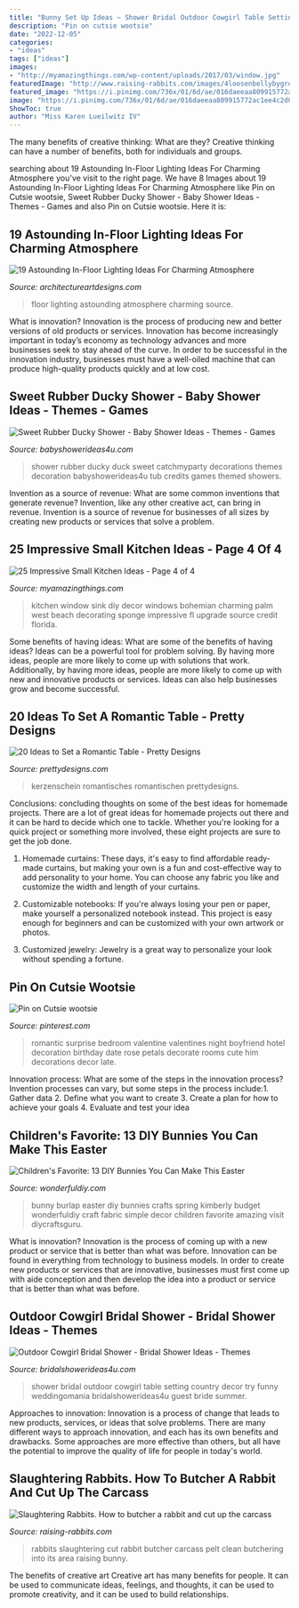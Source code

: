 ```yaml
---
title: "Bunny Set Up Ideas ~ Shower Bridal Outdoor Cowgirl Table Setting Country Decor Try Funny Weddingomania Bridalshowerideas4u Guest Bride Summer"
description: "Pin on cutsie wootsie"
date: "2022-12-05"
categories:
- "ideas"
tags: ["ideas"]
images:
- "http://myamazingthings.com/wp-content/uploads/2017/03/window.jpg"
featuredImage: "http://www.raising-rabbits.com/images/4loosenbellybygroin.jpg"
featured_image: "https://i.pinimg.com/736x/01/6d/ae/016daeeaa809915772ac1ee4c2d09753--surprise-boyfriend-boyfriend-ideas.jpg"
image: "https://i.pinimg.com/736x/01/6d/ae/016daeeaa809915772ac1ee4c2d09753--surprise-boyfriend-boyfriend-ideas.jpg"
ShowToc: true
author: "Miss Karen Lueilwitz IV"
---
```



The many benefits of creative thinking: What are they?
Creative thinking can have a number of benefits, both for individuals and groups.

	

		
searching about 19 Astounding In-Floor Lighting Ideas For Charming Atmosphere you've visit to the right page. We have 8 Images about 19 Astounding In-Floor Lighting Ideas For Charming Atmosphere like Pin on Cutsie wootsie, Sweet Rubber Ducky Shower - Baby Shower Ideas - Themes - Games and also Pin on Cutsie wootsie. Here it is:
		
    
## 19 Astounding In-Floor Lighting Ideas For Charming Atmosphere

<img loading=lazy src="https://www.architectureartdesigns.com/wp-content/uploads/2015/11/1530.jpg" onerror="this.onerror=null;this.src='https://tse1.mm.bing.net/th?id=OIP.6oNiBIpmhTd__uqJrLINmgHaLI&amp;pid=15.1';" alt="19 Astounding In-Floor Lighting Ideas For Charming Atmosphere">

_Source: architectureartdesigns.com_

>floor lighting astounding atmosphere charming source. 

	

What is innovation?
Innovation is the process of producing new and better versions of old products or services. Innovation has become increasingly important in today’s economy as technology advances and more businesses seek to stay ahead of the curve. In order to be successful in the innovation industry, businesses must have a well-oiled machine that can produce high-quality products quickly and at low cost.

    
## Sweet Rubber Ducky Shower - Baby Shower Ideas - Themes - Games

<img loading=lazy src="https://babyshowerideas4u.com/wp-content/uploads/2016/07/Sweet-Rubber-Ducky-Shower-Tub-600x899.jpg" onerror="this.onerror=null;this.src='https://tse1.mm.bing.net/th?id=OIP.nm4X1FwA7rQX7DYhJo91fQHaLG&amp;pid=15.1';" alt="Sweet Rubber Ducky Shower - Baby Shower Ideas - Themes - Games">

_Source: babyshowerideas4u.com_

>shower rubber ducky duck sweet catchmyparty decorations themes decoration babyshowerideas4u tub credits games themed showers. 

	

Invention as a source of revenue: What are some common inventions that generate revenue?
Invention, like any other creative act, can bring in revenue. Invention is a source of revenue for businesses of all sizes by creating new products or services that solve a problem.

    
## 25 Impressive Small Kitchen Ideas - Page 4 Of 4

<img loading=lazy src="http://myamazingthings.com/wp-content/uploads/2017/03/window.jpg" onerror="this.onerror=null;this.src='https://tse3.mm.bing.net/th?id=OIP.5Q60wVOUgAxVVcHk1B8LpQHaLH&amp;pid=15.1';" alt="25 Impressive Small Kitchen Ideas - Page 4 of 4">

_Source: myamazingthings.com_

>kitchen window sink diy decor windows bohemian charming palm west beach decorating sponge impressive fl upgrade source credit florida. 

	

Some benefits of having ideas: What are some of the benefits of having ideas?
Ideas can be a powerful tool for problem solving. By having more ideas, people are more likely to come up with solutions that work. Additionally, by having more ideas, people are more likely to come up with new and innovative products or services. Ideas can also help businesses grow and become successful.

    
## 20 Ideas To Set A Romantic Table - Pretty Designs

<img loading=lazy src="https://www.prettydesigns.com/wp-content/uploads/2015/08/20-ideas-to-set-a-romantic-table15.jpg" onerror="this.onerror=null;this.src='https://tse2.mm.bing.net/th?id=OIP.jdcUf6fuDYC5kJvS797ZcwHaLH&amp;pid=15.1';" alt="20 Ideas to Set a Romantic Table - Pretty Designs">

_Source: prettydesigns.com_

>kerzenschein romantisches romantischen prettydesigns. 

	

Conclusions: concluding thoughts on some of the best ideas for homemade projects.
There are a lot of great ideas for homemade projects out there and it can be hard to decide which one to tackle. Whether you're looking for a quick project or something more involved, these eight projects are sure to get the job done. 
1. Homemade curtains: These days, it's easy to find affordable ready-made curtains, but making your own is a fun and cost-effective way to add personality to your home. You can choose any fabric you like and customize the width and length of your curtains.

2. Customizable notebooks: If you're always losing your pen or paper, make yourself a personalized notebook instead. This project is easy enough for beginners and can be customized with your own artwork or photos.

3. Customized jewelry: Jewelry is a great way to personalize your look without spending a fortune.

    
## Pin On Cutsie Wootsie

<img loading=lazy src="https://i.pinimg.com/736x/01/6d/ae/016daeeaa809915772ac1ee4c2d09753--surprise-boyfriend-boyfriend-ideas.jpg" onerror="this.onerror=null;this.src='https://tse3.mm.bing.net/th?id=OIP.OiRQZR5VTDgf0_inSWiclgHaJ3&amp;pid=15.1';" alt="Pin on Cutsie wootsie">

_Source: pinterest.com_

>romantic surprise bedroom valentine valentines night boyfriend hotel decoration birthday date rose petals decorate rooms cute him decorations decor late. 

	

Innovation process: What are some of the steps in the innovation process?
Invention processes can vary, but some steps in the process include:1. Gather data 2. Define what you want to create 3. Create a plan for how to achieve your goals 4. Evaluate and test your idea 
    
## Children&#039;s Favorite: 13 DIY Bunnies You Can Make This Easter

<img loading=lazy src="https://cdn.wonderfuldiy.com/wp-content/uploads/2017/03/Burlap-bunny-682x1024.jpeg" onerror="this.onerror=null;this.src='https://tse4.mm.bing.net/th?id=OIP.i4zaov8dlLmJc_YLJ-ye2wHaLH&amp;pid=15.1';" alt="Children&#039;s Favorite: 13 DIY Bunnies You Can Make This Easter">

_Source: wonderfuldiy.com_

>bunny burlap easter diy bunnies crafts spring kimberly budget wonderfuldiy craft fabric simple decor children favorite amazing visit diycraftsguru. 

	

What is innovation?
Innovation is the process of coming up with a new product or service that is better than what was before. Innovation can be found in everything from technology to business models. In order to create new products or services that are innovative, businesses must first come up with aide conception and then develop the idea into a product or service that is better than what was before.

    
## Outdoor Cowgirl Bridal Shower - Bridal Shower Ideas - Themes

<img loading=lazy src="https://www.bridalshowerideas4u.com/wp-content/uploads/2016/03/cowgirl-bridal-shower-guest-table-setting-outdoor-530x796.jpg" onerror="this.onerror=null;this.src='https://tse2.mm.bing.net/th?id=OIP.Eg72jZFx6ZnwPxpdSPUcaAHaLH&amp;pid=15.1';" alt="Outdoor Cowgirl Bridal Shower - Bridal Shower Ideas - Themes">

_Source: bridalshowerideas4u.com_

>shower bridal outdoor cowgirl table setting country decor try funny weddingomania bridalshowerideas4u guest bride summer. 

	

Approaches to innovation:
Innovation is a process of change that leads to new products, services, or ideas that solve problems. There are many different ways to approach innovation, and each has its own benefits and drawbacks. Some approaches are more effective than others, but all have the potential to improve the quality of life for people in today's world.

    
## Slaughtering Rabbits. How To Butcher A Rabbit And Cut Up The Carcass

<img loading=lazy src="http://www.raising-rabbits.com/images/4loosenbellybygroin.jpg" onerror="this.onerror=null;this.src='https://tse3.mm.bing.net/th?id=OIP.MvzxH6qr9Mr6m9rRRwv0oAAAAA&amp;pid=15.1';" alt="Slaughtering Rabbits. How to butcher a rabbit and cut up the carcass">

_Source: raising-rabbits.com_

>rabbits slaughtering cut rabbit butcher carcass pelt clean butchering into its area raising bunny. 

	

The benefits of creative art
Creative art has many benefits for people. It can be used to communicate ideas, feelings, and thoughts, it can be used to promote creativity, and it can be used to build relationships.

